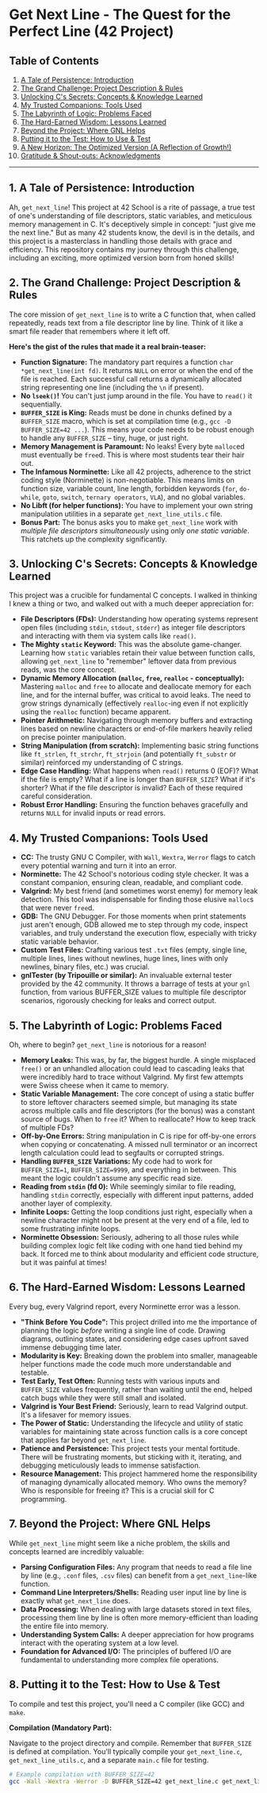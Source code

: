 # Get Next Line - The Quest for the Perfect Line (42 Project)

## Table of Contents
1.  [A Tale of Persistence: Introduction](#a-tale-of-persistence-introduction)
2.  [The Grand Challenge: Project Description & Rules](#the-grand-challenge-project-description--rules)
3.  [Unlocking C's Secrets: Concepts & Knowledge Learned](#unlocking-cs-secrets-concepts--knowledge-learned)
4.  [My Trusted Companions: Tools Used](#my-trusted-companions-tools-used)
5.  [The Labyrinth of Logic: Problems Faced](#the-labyrinth-of-logic-problems-faced)
6.  [The Hard-Earned Wisdom: Lessons Learned](#the-hard-earned-wisdom-lessons-learned)
7.  [Beyond the Project: Where GNL Helps](#beyond-the-project-where-gnl-helps)
8.  [Putting it to the Test: How to Use & Test](#putting-it-to-the-test-how-to-use--test)
9.  [A New Horizon: The Optimized Version (A Reflection of Growth!)](#a-new-horizon-the-optimized-version-a-reflection-of-growth)
10. [Gratitude & Shout-outs: Acknowledgments](#gratitude--shout-outs-acknowledgments)

---

## 1. A Tale of Persistence: Introduction

Ah, `get_next_line`! This project at 42 School is a rite of passage, a true test of one's understanding of file descriptors, static variables, and meticulous memory management in C. It's deceptively simple in concept: "just give me the next line." But as many 42 students know, the devil is in the details, and this project is a masterclass in handling those details with grace and efficiency. This repository contains my journey through this challenge, including an exciting, more optimized version born from honed skills!

## 2. The Grand Challenge: Project Description & Rules

The core mission of `get_next_line` is to write a C function that, when called repeatedly, reads text from a file descriptor line by line. Think of it like a smart file reader that remembers where it left off.

**Here's the gist of the rules that made it a real brain-teaser:**

* **Function Signature:** The mandatory part requires a function `char *get_next_line(int fd)`. It returns `NULL` on error or when the end of the file is reached. Each successful call returns a dynamically allocated string representing one line (including the `\n` if present).
* **No `lseek()`!** You can't just jump around in the file. You have to `read()` it sequentially.
* **`BUFFER_SIZE` is King:** Reads must be done in chunks defined by a `BUFFER_SIZE` macro, which is set at compilation time (e.g., `gcc -D BUFFER_SIZE=42 ...`). This means your code needs to be robust enough to handle any `BUFFER_SIZE` – tiny, huge, or just right.
* **Memory Management is Paramount:** No leaks! Every byte `malloc`ed must eventually be `free`d. This is where most students tear their hair out.
* **The Infamous Norminette:** Like all 42 projects, adherence to the strict coding style (Norminette) is non-negotiable. This means limits on function size, variable count, line length, forbidden keywords (`for`, `do-while`, `goto`, `switch`, `ternary operators`, `VLA`), and no global variables.
* **No Libft (for helper functions):** You have to implement your own string manipulation utilities in a separate `get_next_line_utils.c` file.
* **Bonus Part:** The bonus asks you to make `get_next_line` work with *multiple file descriptors simultaneously* using only *one static variable*. This ratchets up the complexity significantly.

## 3. Unlocking C's Secrets: Concepts & Knowledge Learned

This project was a crucible for fundamental C concepts. I walked in thinking I knew a thing or two, and walked out with a much deeper appreciation for:

* **File Descriptors (FDs):** Understanding how operating systems represent open files (including `stdin`, `stdout`, `stderr`) as integer file descriptors and interacting with them via system calls like `read()`.
* **The Mighty `static` Keyword:** This was the absolute game-changer. Learning how `static` variables retain their value between function calls, allowing `get_next_line` to "remember" leftover data from previous reads, was the core concept.
* **Dynamic Memory Allocation (`malloc`, `free`, `realloc` - conceptually):** Mastering `malloc` and `free` to allocate and deallocate memory for each line, and for the internal buffer, was critical to avoid leaks. The need to grow strings dynamically (effectively `realloc`-ing even if not explicitly using the `realloc` function) became apparent.
* **Pointer Arithmetic:** Navigating through memory buffers and extracting lines based on newline characters or end-of-file markers heavily relied on precise pointer manipulation.
* **String Manipulation (from scratch):** Implementing basic string functions like `ft_strlen`, `ft_strchr`, `ft_strjoin` (and potentially `ft_substr` or similar) reinforced my understanding of C strings.
* **Edge Case Handling:** What happens when `read()` returns 0 (EOF)? What if the file is empty? What if a line is longer than `BUFFER_SIZE`? What if it's shorter? What if the file descriptor is invalid? Each of these required careful consideration.
* **Robust Error Handling:** Ensuring the function behaves gracefully and returns `NULL` for invalid inputs or read errors.

## 4. My Trusted Companions: Tools Used

* **CC:** The trusty GNU C Compiler, with `Wall`, `Wextra`, `Werror` flags to catch every potential warning and turn it into an error.
* **Norminette:** The 42 School's notorious coding style checker. It was a constant companion, ensuring clean, readable, and compliant code.
* **Valgrind:** My best friend (and sometimes worst enemy) for memory leak detection. This tool was indispensable for finding those elusive `malloc`s that were never `free`d.
* **GDB:** The GNU Debugger. For those moments when print statements just aren't enough, GDB allowed me to step through my code, inspect variables, and truly understand the execution flow, especially with tricky static variable behavior.
* **Custom Test Files:** Crafting various test `.txt` files (empty, single line, multiple lines, lines without newlines, huge lines, lines with only newlines, binary files, etc.) was crucial.
* **gnlTester (by Tripouille or similar):** An invaluable external tester provided by the 42 community. It throws a barrage of tests at your `gnl` function, from various BUFFER_SIZE values to multiple file descriptor scenarios, rigorously checking for leaks and correct output.

## 5. The Labyrinth of Logic: Problems Faced

Oh, where to begin? `get_next_line` is notorious for a reason!

* **Memory Leaks:** This was, by far, the biggest hurdle. A single misplaced `free()` or an unhandled allocation could lead to cascading leaks that were incredibly hard to trace without Valgrind. My first few attempts were Swiss cheese when it came to memory.
* **Static Variable Management:** The core concept of using a static buffer to store leftover characters seemed simple, but managing its state across multiple calls and file descriptors (for the bonus) was a constant source of bugs. When to `free` it? When to reallocate? How to keep track of multiple FDs?
* **Off-by-One Errors:** String manipulation in C is ripe for off-by-one errors when copying or concatenating. A missed null terminator or an incorrect length calculation could lead to segfaults or corrupted strings.
* **Handling `BUFFER_SIZE` Variations:** My code had to work for `BUFFER_SIZE=1`, `BUFFER_SIZE=9999`, and everything in between. This meant the logic couldn't assume any specific read size.
* **Reading from `stdin` (fd 0):** While seemingly similar to file reading, handling `stdin` correctly, especially with different input patterns, added another layer of complexity.
* **Infinite Loops:** Getting the loop conditions just right, especially when a newline character might not be present at the very end of a file, led to some frustrating infinite loops.
* **Norminette Obsession:** Seriously, adhering to all those rules while building complex logic felt like coding with one hand tied behind my back. It forced me to think about modularity and efficient code structure, but it was painful at times!

## 6. The Hard-Earned Wisdom: Lessons Learned

Every bug, every Valgrind report, every Norminette error was a lesson.

* **"Think Before You Code":** This project drilled into me the importance of planning the logic *before* writing a single line of code. Drawing diagrams, outlining states, and considering edge cases upfront saved immense debugging time later.
* **Modularity is Key:** Breaking down the problem into smaller, manageable helper functions made the code much more understandable and testable.
* **Test Early, Test Often:** Running tests with various inputs and `BUFFER_SIZE` values frequently, rather than waiting until the end, helped catch bugs while they were still small and isolated.
* **Valgrind is Your Best Friend:** Seriously, learn to read Valgrind output. It's a lifesaver for memory issues.
* **The Power of Static:** Understanding the lifecycle and utility of static variables for maintaining state across function calls is a core concept that applies far beyond `get_next_line`.
* **Patience and Persistence:** This project tests your mental fortitude. There will be frustrating moments, but sticking with it, iterating, and debugging meticulously leads to immense satisfaction.
* **Resource Management:** This project hammered home the responsibility of managing dynamically allocated memory. Who owns the memory? Who is responsible for freeing it? This is a crucial skill for C programming.

## 7. Beyond the Project: Where GNL Helps

While `get_next_line` might seem like a niche problem, the skills and concepts learned are incredibly valuable:

* **Parsing Configuration Files:** Any program that needs to read a file line by line (e.g., `.conf` files, `.csv` files) can benefit from a `get_next_line`-like function.
* **Command Line Interpreters/Shells:** Reading user input line by line is exactly what `get_next_line` does.
* **Data Processing:** When dealing with large datasets stored in text files, processing them line by line is often more memory-efficient than loading the entire file into memory.
* **Understanding System Calls:** A deeper appreciation for how programs interact with the operating system at a low level.
* **Foundation for Advanced I/O:** The principles of buffered I/O are fundamental to understanding more complex file operations.

## 8. Putting it to the Test: How to Use & Test

To compile and test this project, you'll need a C compiler (like GCC) and `make`.

**Compilation (Mandatory Part):**

Navigate to the project directory and compile. Remember that `BUFFER_SIZE` is defined at compilation.
You'll typically compile your `get_next_line.c`, `get_next_line_utils.c`, and a separate `main.c` file for testing.

```bash
# Example compilation with BUFFER_SIZE=42
gcc -Wall -Wextra -Werror -D BUFFER_SIZE=42 get_next_line.c get_next_line_utils.c main.c -o gnl_test